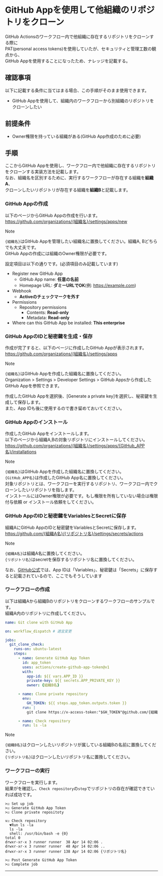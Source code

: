 # GitHub Appを使用して他組織のリポジトリをクローン

GitHub Actionsのワークフロー内で他組織に存在するリポジトリをクローンする際に  
PAT(personal access tokens)を使用していたが、セキュリティと管理工数の観点から、  
GitHub Appを使用することになったため、ナレッジを記載する。

## 確認事項

以下に記載する条件に当てはまる場合、この手順がそのまま使用できます。

- GitHub Appを使用して、組織内のワークフローから別組織のリポジトリをクローンしたい

## 前提条件

- Owner権限を持っている組織がある(GitHub App作成のために必要)

## 手順

ここからGitHub Appを使用し、ワークフロー内で他組織に存在するリポジトリをクローンする実装方法を記載します。  
なお、組織名を区別するために、実行するワークフローが存在する組織を**組織A**、  
クローンしたいリポジトリが存在する組織を**組織B**と記載します。

### GitHub Appの作成

以下のページからGitHub Appの作成を行います。  
<https://github.com/organizations/{組織名}/settings/apps/new>

> [!NOTE]  
>`{組織名}`はGitHub Appを管理したい組織名に置換してください。組織A, Bどちらでも大丈夫です。  
>GitHub Appの作成には組織のOwner権限が必要です。

設定項目は以下の通りです。(必須項目のみ記載しています)

- Register new GitHub App
  - GitHub App name: **任意の名前**
  - Homepage URL: **ダミーURLでOK**(例: <https://example.com>)
- Webhook
  - **Activeのチェックマークを外す**
- Permissions
  - Repository permissions
    - Contents: **Read-only**
    - Metadata: **Read-only**
- Where can this GitHub App be installed: **This enterprise**

### GitHub AppのIDと秘密鍵を生成・保存

作成が完了すると、以下のページに作成したGitHub Appが表示されます。  
<https://github.com/organizations/{組織名}/settings/apps>

> [!NOTE]  
>`{組織名}`はGitHub Appを作成した組織名に置換してください。  
>Organization > Settings > Developer Settings > GitHub Appsから作成したGitHub Appを参照できます。

作成したGitHub Appを選択後、[Generate a private key]を選択し、秘密鍵を生成して保存します。  
また、App IDも後に使用するので書き留めておいてください。

### GitHub Appのインストール

作成したGitHub Appをインストールします。  
以下のページから組織A,Bの対象リポジトリにインストールしてください。  
<https://github.com/organizations/{組織名}/settings/apps/{GitHub_APP名}/installations>

> [!NOTE]  
>`{組織名}`はGitHub Appを作成した組織名に置換してください。  
>`{GitHub_APP名}`は作成したGitHub App名に置換してください。  
>対象リポジトリとは、ワークフローを実行するリポジトリ、ワークフロー内でクローンしたいリポジトリを指します。  
>インストールにはOwner権限が必要です。もし権限を所有していない場合は権限付与依頼 or インストール依頼をしてください。

### GitHub AppのIDと秘密鍵をVariablesとSecretに保存

組織AにGitHub AppのIDと秘密鍵をVariablesとSecretに保存します。  
<https://github.com/{組織A名}/{リポジトリ名}/settings/secrets/actions>

> [!NOTE]  
>`{組織A名}`は組織A名に置換してください。  
>`{リポジトリ名}`はsecretを保存するリポジトリ名に置換してください。  

なお、[GitHub公式][1]では、App IDは「Variables」、秘密鍵は「Secrets」に保存すると記載されているので、ここでもそうしています

### ワークフローの作成

以下は組織Aから組織Bのリポジトリをクローンするワークフローのサンプルです。  
組織A内のリポジトリに作成してください。

```yaml
name: Git clone with GitHub App

on: workflow_dispatch # 適宜変更

jobs:
  git_clone_check:
    runs-on: ubuntu-latest
    steps:
      - name: Generate GitHub App Token
        id: app_token
        uses: actions/create-github-app-token@v1
        with:
          app-id: ${{ vars.APP_ID }}
          private-key: ${{ secrets.APP_PRIVATE_KEY }}
          owner: {組織B名}

      - name: Clone private repository
        env:
          GH_TOKEN: ${{ steps.app_token.outputs.token }}
        run: |
          git clone https://x-access-token:"$GH_TOKEN"@github.com/{組織B名}/{リポジトリ名}.git

      - name: Check repository
        run: ls -la
```

> [!NOTE]  
>`{組織B名}`はクローンしたいリポジトリが属している組織Bの名前に置換してください。  
>`{リポジトリ名}`はクローンしたいリポジトリ名に置換してください。  

### ワークフローの実行

ワークフローを実行します。  
結果がを確認し、`Check repository`の`step`でリポジトリの存在が確認できていれば成功です。

```log
>☑︎ Set up job
>☑︎ Generate GitHub App Token
>☑︎ Clone private repositoty

∨☑︎ Check repository
  ▼Run ls -la
  ls -la
  shell: /usr/bin/bash -e {0}
total 0
drwxr-xr-x 3 runner runner  38 Apr 14 02:06 .
drwxr-xr-x 3 runner runner  48 Apr 14 02:06 ..
drwxr-xr-x 3 runner runner 138 Apr 14 02:06 {リポジトリ名}

>☑︎ Post Generate GitHub App Token
>☑︎ Complete job
```

---
[1]:https://docs.github.com/ja/enterprise-cloud@latest/apps/creating-github-apps/authenticating-with-a-github-app/making-authenticated-api-requests-with-a-github-app-in-a-github-actions-workflow

